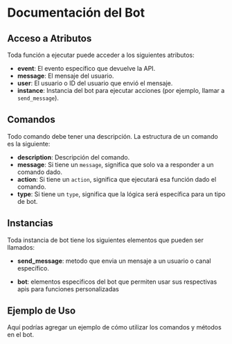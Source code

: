 # Documentación del Bot

## Acceso a Atributos

Toda función a ejecutar puede acceder a los siguientes atributos:

- **event**: El evento específico que devuelve la API.
- **message**: El mensaje del usuario.
- **user**: El usuario o ID del usuario que envió el mensaje.
- **instance**: Instancia del bot para ejecutar acciones (por ejemplo, llamar a `send_message`).

## Comandos

Todo comando debe tener una descripción. La estructura de un comando es la siguiente:

- **description**: Descripción del comando.
- **message**: Si tiene un `message`, significa que solo va a responder a un comando dado.
- **action**: Si tiene un `action`, significa que ejecutará esa función dado el comando.
- **type**: Si tiene un `type`, significa que la lógica será específica para un tipo de bot.

## Instancias

Toda instancia de bot tiene los siguientes elementos que pueden ser llamados:

- **send_message**: metodo que envia un mensaje a un usuario o canal específico.

- **bot**: elementos especificos del bot que permiten usar sus respectivas
apis para funciones personalizadas

## Ejemplo de Uso

Aquí podrías agregar un ejemplo de cómo utilizar los comandos y métodos en el bot.
